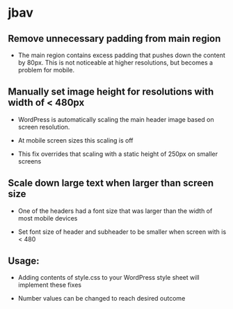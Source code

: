 # jbav

## Remove unnecessary padding from main region
* The main region contains excess padding that pushes down the content by 80px. This is not noticeable at higher resolutions, but becomes a problem for mobile.

## Manually set image height for resolutions with width of < 480px
* WordPress is automatically scaling the main header image based on screen resolution.

* At mobile screen sizes this scaling is off

* This fix overrides that scaling with a static height of 250px on smaller screens

## Scale down large text when larger than screen size
* One of the headers had a font size that was larger than the width of most mobile devices

* Set font size of header and subheader to be smaller when screen with is < 480

## Usage:
* Adding contents of style.css to your WordPress style sheet will implement these fixes

* Number values can be changed to reach desired outcome